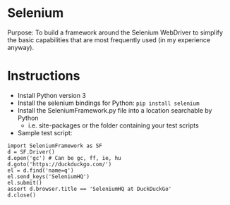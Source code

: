 # Selenium

Purpose: To build a framework around the Selenium WebDriver to simplify the
basic capabilities that are most frequently used (in my experience anyway).

# Instructions
- Install Python version 3
- Install the selenium bindings for Python: `pip install selenium`
- Install the SeleniumFramework.py file into a location searchable by Python
    - i.e. site-packages or the folder containing your test scripts
- Sample test script:

```
import SeleniumFramework as SF
d = SF.Driver()
d.open('gc') # Can be gc, ff, ie, hu
d.goto('https://duckduckgo.com/')
el = d.find('name=q')
el.send_keys('SeleniumHQ')
el.submit()
assert d.browser.title == 'SeleniumHQ at DuckDuckGo'
d.close()
```
